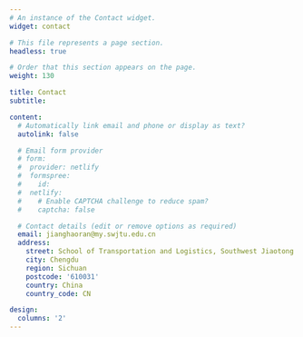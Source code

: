 ```yaml
---
# An instance of the Contact widget.
widget: contact

# This file represents a page section.
headless: true

# Order that this section appears on the page.
weight: 130

title: Contact
subtitle:

content:
  # Automatically link email and phone or display as text?
  autolink: false

  # Email form provider
  # form:
  #  provider: netlify
  #  formspree:
  #    id:
  #  netlify:
  #    # Enable CAPTCHA challenge to reduce spam?
  #    captcha: false

  # Contact details (edit or remove options as required)
  email: jianghaoran@my.swjtu.edu.cn
  address:
    street: School of Transportation and Logistics, Southwest Jiaotong University
    city: Chengdu
    region: Sichuan
    postcode: '610031'
    country: China
    country_code: CN

design:
  columns: '2'
---
```

